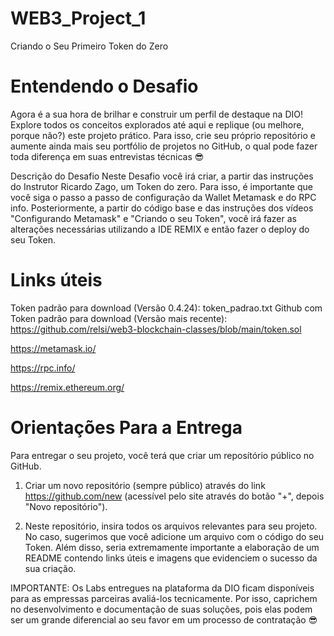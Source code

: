 # WEB3_Project_1
 Criando o Seu Primeiro Token do Zero

# Entendendo o Desafio
Agora é a sua hora de brilhar e construir um perfil de destaque na DIO! Explore todos os conceitos explorados até aqui e replique (ou melhore, porque não?) este projeto prático. Para isso, crie seu próprio repositório e aumente ainda mais seu portfólio de projetos no GitHub, o qual pode fazer toda diferença em suas entrevistas técnicas 😎
 
Descrição do Desafio
Neste Desafio você irá criar, a partir das instruções do Instrutor Ricardo Zago, um Token do zero. Para isso, é importante que você siga o passo a passo de configuração da Wallet Metamask e do RPC info. Posteriormente, a partir do código base e das instruções dos vídeos "Configurando Metamask" e "Criando o seu Token", você irá fazer as alterações necessárias utilizando a IDE REMIX e então fazer o deploy do seu Token.
 

# Links úteis
Token padrão para download (Versão 0.4.24): token_padrao.txt
Github com Token padrão para download (Versão mais recente): https://github.com/relsi/web3-blockchain-classes/blob/main/token.sol

https://metamask.io/​

https://rpc.info/

https://remix.ethereum.org/
 
# Orientações Para a Entrega
Para entregar o seu projeto, você terá que criar um reposítório público no GitHub.

1. Criar um novo repositório (sempre público) através do link https://github.com/new (acessível pelo site através do botão "+", depois "Novo repositório"). 

2. Neste repositório, insira todos os arquivos relevantes para seu projeto. No caso, sugerimos que você adicione um arquivo com o código do seu Token. Além disso, seria extremamente importante a elaboração de um README contendo links úteis e imagens que evidenciem o sucesso da sua criação.


IMPORTANTE: Os Labs entregues na plataforma da DIO ficam disponíveis para as empressas parceiras avaliá-los tecnicamente. Por isso, caprichem no desenvolvimento e documentação de suas soluções, pois elas podem ser um grande diferencial ao seu favor em um processo de contratação 😎
